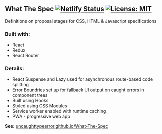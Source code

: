 ## What The Spec [![Netlify Status](https://api.netlify.com/api/v1/badges/cfbb0c8e-5b7a-4580-84d3-43119fd1c6fe/deploy-status)](https://app.netlify.com/sites/admiring-montalcini-b5fc92/deploys) [![License: MIT](https://img.shields.io/badge/License-MIT-yellow.svg)](https://github.com/UncaughtTypeError/Browser-Default-Styles/blob/master/LICENSE)
Definitions on proposal stages for CSS, HTML & Javascript specifications

### Built with:
- React
- Redux
- React Router

### Details:
- React Suspense and Lazy used for asynchronous route-based code splitting
- Error Boundries set up for fallback UI output on caught errors in component trees
- Built using Hooks
- Styled using CSS Modules
- Service worker enabled with runtime caching
- PWA - progressive web app

**See:** [uncaughttypeerror.github.io/What-The-Spec](https://uncaughttypeerror.github.io/What-The-Spec/)